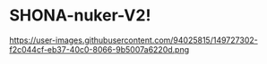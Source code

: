 # SHONA-nuker-V2!
https://user-images.githubusercontent.com/94025815/149727302-f2c044cf-eb37-40c0-8066-9b5007a6220d.png
